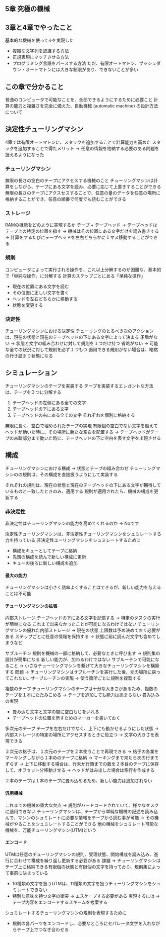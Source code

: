 5章 究極の機械
------------
## 3章と4章でやったこと
基本的な機械を使って↓を実現した
* 複雑な文字列を認識する方法
* 正規表現にマッチさせる方法
* プログラミング言語をパースする方法
ただ、有限オートマトン、プッシュダウン・オートマトンには大きな制限があり、できないことが多い

## この章で分かること
普通のコンピュータで可能なことを、全部できるようにするために必要こと
計算の能力と複雑さを完全に備えた、自動機械 (automatic machine) の設計方法について

決定性チューリングマシン
------------
4章では有限オートマトンに、スタックを追加することで計算能力を高めた
スタックを追加することで得たメリット
-> 任意の情報を格納する必要のある問題を扱えるようになった

### チューリングマシン
無限の長さの空白のテープにアクセスする機械のこと
チューリングマシンは計算をしながら、テープにある文字を読み、必要に応じて上書きすることができる
無限の長さのテープにアクスセスすることで、任意の量のデータを任意の場所に格納することができ、任意の順番で何度でも読むことができる


### ストレージ
RAMの機能をどのように実現するか
テープ + テープヘッド
-> テープヘッドはテープ上の特定の位置を指す
-> 機械はその位置にある文字だけを読み書きする
-> 計算をするたびにテープヘッドを左右どちらかに１マス移動することができる


### 規則
コンピュータによって実行される操作を、これ以上分解するのが困難な、基本的で「単純な操作」に分解する
計算のステップごとにある「単純な操作」
- 現在の位置にある文字を読む
- その位置に正しい文字を書く
- ヘッドを左右どちらかに移動する
- 状態を変更する

### 決定性
チューリングマシンにおける決定性
チューリングのとるべき次のアクションは、現在の状態と現在のテープヘッドの下にある文字によって決まる
矛盾がない -> 状態と文字の組み合わせに対して規則を１つだけ持つ
省略がない -> 可能な全ての状況に対して規則を必ず１つもつ 適用できる規則がない場合は、暗黙の行き詰まり状態になる


## シミュレーション
チューリングマシンのテープを実装する
テープを実装するエレガントな方法は、テープを３つに分解する
1. テープヘッドの左側にある全ての文字
2. テープヘッドの下にある文字
3. テープヘッドの右にある全ての文字
それぞれを個別に格納する

無限に長く、空白で埋められたテープの実現
有限個の空白でない文字を超えてヘッドが動いた時に、その場所に新たな空白を配置する
-> テープヘッドがテープの未踏部分まで動いた時に、テープヘッドの下に空白を表す文字を出現させる

## 構成
チューリングマシンにおける構成 -> 状態とテープの組み合わせ
チューリングマシンのの規則は、その構成を直接扱うようにして実装する

それぞれの規則は、現在の状態と現在のテープヘッドの下にある文字が期待しているものと一致したときのみ、適用する
規則が適用されたら、機械の構成を更新する

### 非決定性
非決定性はチューリングマシンの能力を高めてくれるのか -> Noです

決定性チューリングマシンは、非決定性チューリングマシンをシュミレートする力を持っている
非決定性ユーリングマシンをシュミレートするために
- 構成をキューとしてテープに格納
- 先頭の構成を読んで新しい構成に更新
- キューの後ろに新しい構成を追加

#### 最大の能力
チューリングマシンは小さく効率よくすることはできるが、新しい能力を与えることは不可能

#### チューリングマシンの拡張

内部ストレージ
テープヘッドの下にある文字を記憶する -> 特定のタスクの実行が簡単になる
これまで出来なかったことが可能になるわけではない
チューリングマシンの優れた内部ストレージ -> 現在の状態
上限数は予め決めておく必要がある
ステップごとに任意の情報を保持する -> 状態に前に読んだ文字も含めてしまうなど

サブルーチン
規則を機械の一部に格納して、必要なときに呼び出す -> 規則集の設計が簡単になる
新しい能力が、加わるわけではない
サブルーチンで可能になること -> 小さなチューリングマシンを繋げて大きなチューリングマシンを構築する
問題 -> チューリングマシンはサブルーチンを実行した後、元の場所に戻ってこれない..
サーブルーチンの実現 -> 使う箇所ごとに規則を複製する

複数のテープ
チューリングマシンのテープは十分な大きさがあるため、複数のテープを１本にたたみこめる -> テープを追加しても能力は高まらない 
畳み込みの実現
- 畳み込む文字と文字の間に空白もじをいれる
- テープヘッドの位置を示すためのマーカーを書いておく

多次元のテープ
テープを左右だけでなく、上下にも動かせるようにした状態
-> 内部ストレージの特定の場所にアクセスするときに役立つ
-> 文字の大きさを表現できる

２次元の格子は、１次元のテープを２本使うことで再現できる
-> 格子の各業をマーキングしながら１本めのテープに格納
-> マーキングまで来たら次の行までずらす
-> 上下に移動する場合は、行末か行頭までの数を２本目のテープに保存して、オフセット分移動させる
-> ヘッドがはみ出した場合は空行を作成する

２本のテープは１本のテープに畳み込めるため、新しい能力は追加されない


#### 汎用機械
これまでの機械の重大な欠点 -> 規則がハードコードされていて、様々なタスクに適用できない
チューリングマシンは、テープから単純な機械の記述を読み込んで、マシンのシュミレートに必要な情報をテープから読む事が可能
-> その機械がやることをシュミレートすることができる
他の機械をシュミレート可能な機械を、万能チューリングマシン(UTM)という


#### エンコード
UTMは任意のチューリングマシンの規則、受理状態、開始構成を読み込み、進行に合わせて構成を繰り返し更新する必要がある
課題  -> チューリングマシンはテープ上に格納できる有限個の状態と有限個の文字を持っており、規則集によって事前に決まっている
- 10種類の文字を扱うUTMは、11種類の文字を扱うチューリングマシンをシュミレートできない
- 特別な意味を持つ文字の衝突 -> エスケープする必要がある
実現するには -> テープ内容をエンコードするスキームを考案する

シュミレートするチューリングマシンの規則を表現するために
- 規則の各パーツをエンコードし、必要なところにセパレータ文字を入れながらテープ上でつなぎ合わせる
